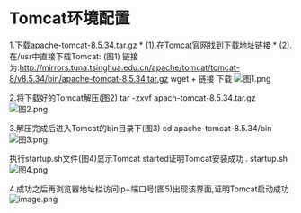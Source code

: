 # Tomcat环境配置

1.下载apache-tomcat-8.5.34.tar.gz
	* (1).在Tomcat官网找到下载地址链接
	* (2).在/usr中直接下载Tomcat: (图1)
		链接为:http://mirrors.tuna.tsinghua.edu.cn/apache/tomcat/tomcat-8/v8.5.34/bin/apache-tomcat-8.5.34.tar.gz
		wget + 链接 下载
		![图1.png](https://upload-images.jianshu.io/upload_images/14498135-2a24997b80a9d8ee.png?imageMogr2/auto-orient/strip%7CimageView2/2/w/1240)
		
2.将下载好的Tomcat解压(图2)
	tar -zxvf apach-tomcat-8.5.34.tar.gz
	![图2.png](https://upload-images.jianshu.io/upload_images/14498135-391349ceda5b9e7d.png?imageMogr2/auto-orient/strip%7CimageView2/2/w/1240)
	
3.解压完成后进入Tomcat的bin目录下(图3)
	cd apache-tomcat-8.5.34/bin
	![图3.png](https://upload-images.jianshu.io/upload_images/14498135-036d1eaf0d3c6fd4.png?imageMogr2/auto-orient/strip%7CimageView2/2/w/1240)
	
执行startup.sh文件(图4)显示Tomcat started证明Tomcat安装成功
\. startup.sh
![图4.png](https://upload-images.jianshu.io/upload_images/14498135-9d4d2d4bd1303812.png?imageMogr2/auto-orient/strip%7CimageView2/2/w/1240)
	
4.成功之后再浏览器地址栏访问ip+端口号(图5)出现该界面,证明Tomcat启动成功
	![image.png](https://upload-images.jianshu.io/upload_images/14498135-86890cee4466c87a.png?imageMogr2/auto-orient/strip%7CimageView2/2/w/1240)
